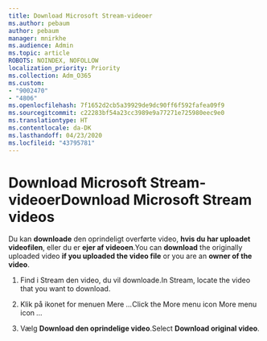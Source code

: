 ```yaml
---
title: Download Microsoft Stream-videoer
ms.author: pebaum
author: pebaum
manager: mnirkhe
ms.audience: Admin
ms.topic: article
ROBOTS: NOINDEX, NOFOLLOW
localization_priority: Priority
ms.collection: Adm_O365
ms.custom:
- "9002470"
- "4806"
ms.openlocfilehash: 7f1652d2cb5a39929de9dc90ff6f592fafea09f9
ms.sourcegitcommit: c22283bf54a23cc3989e9a77271e725980eec9e0
ms.translationtype: HT
ms.contentlocale: da-DK
ms.lasthandoff: 04/23/2020
ms.locfileid: "43795781"
---
```

# <a name="download-microsoft-stream-videos"></a><span data-ttu-id="776cb-102">Download Microsoft Stream-videoer</span><span class="sxs-lookup"><span data-stu-id="776cb-102">Download Microsoft Stream videos</span></span>

<span data-ttu-id="776cb-103">Du kan **downloade** den oprindeligt overførte video, **hvis du har uploadet videofilen**, eller du er **ejer af videoen**.</span><span class="sxs-lookup"><span data-stu-id="776cb-103">You can **download** the originally uploaded video **if you uploaded the video file** or you are an **owner of the video**.</span></span>

1. <span data-ttu-id="776cb-104">Find i Stream den video, du vil downloade.</span><span class="sxs-lookup"><span data-stu-id="776cb-104">In Stream, locate the video that you want to download.</span></span>

2. <span data-ttu-id="776cb-105">Klik på ikonet for menuen Mere *...*</span><span class="sxs-lookup"><span data-stu-id="776cb-105">Click the More menu icon More menu icon *...*</span></span>

3. <span data-ttu-id="776cb-106">Vælg **Download den oprindelige video**.</span><span class="sxs-lookup"><span data-stu-id="776cb-106">Select **Download original video**.</span></span>
